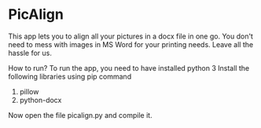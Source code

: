 # PicAlign
This app lets you to align all your pictures in a docx file in one go. You don't need to mess with images in MS Word for your printing needs. Leave all the hassle for us.

How to run?
To run the app, you need to have installed python 3
Install the following libraries using pip command
1. pillow
2. python-docx

Now open the file picalign.py and compile it.

